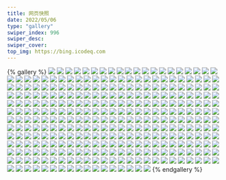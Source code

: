 ```yaml
---
title: 网页快照
date: 2022/05/06 
type: "gallery" 
swiper_index: 996
swiper_desc: 
swiper_cover: 
top_img: https://bing.icodeq.com 
---
```


{% gallery %}
![](https://alist.learnonly.xyz/d/!网页快照/news.pigp.repl.co/2023-01-15_09-57-11.png)
![](https://alist.learnonly.xyz/d/!网页快照/news.pigp.repl.co/2023-01-14_06-56-35.png)
![](https://alist.learnonly.xyz/d/!网页快照/news.pigp.repl.co/2023-01-13_22-24-13.png)
![](https://alist.learnonly.xyz/d/!网页快照/news.pigp.repl.co/2023-01-14_13-04-46.png)
![](https://alist.learnonly.xyz/d/!网页快照/news.pigp.repl.co/2023-01-14_02-03-59.png)
![](https://alist.learnonly.xyz/d/!网页快照/news.pigp.repl.co/2023-01-13_21-56-54.png)
![](https://alist.learnonly.xyz/d/!网页快照/news.pigp.repl.co/2023-01-14_18-57-12.png)
![](https://alist.learnonly.xyz/d/!网页快照/news.pigp.repl.co/2023-01-15_18-57-11.png)
![](https://alist.learnonly.xyz/d/!网页快照/news.pigp.repl.co/2023-01-14_09-56-43.png)
![](https://alist.learnonly.xyz/d/!网页快照/news.pigp.repl.co/2023-01-15_02-11-54.png)
![](https://alist.learnonly.xyz/d/!网页快照/news.pigp.repl.co/2023-01-13_13-12-44.png)
![](https://alist.learnonly.xyz/d/!网页快照/news.pigp.repl.co/2023-01-15_13-05-06.png)
![](https://alist.learnonly.xyz/d/!网页快照/news.pigp.repl.co/2023-01-13_15-57-35.png)
![](https://alist.learnonly.xyz/d/!网页快照/news.pigp.repl.co/2023-01-15_21-56-44.png)
![](https://alist.learnonly.xyz/d/!网页快照/news.pigp.repl.co/2023-01-13_02-13-38.png)
![](https://alist.learnonly.xyz/d/!网页快照/news.pigp.repl.co/2023-01-14_03-56-48.png)
![](https://alist.learnonly.xyz/d/!网页快照/news.pigp.repl.co/2023-01-13_06-57-15.png)
![](https://alist.learnonly.xyz/d/!网页快照/news.pigp.repl.co/2023-01-15_06-56-45.png)
![](https://alist.learnonly.xyz/d/!网页快照/news.pigp.repl.co/2023-01-13_09-57-31.png)
![](https://alist.learnonly.xyz/d/!网页快照/news.pigp.repl.co/2023-01-14_21-56-58.png)
![](https://alist.learnonly.xyz/d/!网页快照/news.pigp.repl.co/2023-01-13_03-57-26.png)
![](https://alist.learnonly.xyz/d/!网页快照/news.pigp.repl.co/2023-01-15_03-58-03.png)
![](https://alist.learnonly.xyz/d/!网页快照/news.pigp.repl.co/2023-01-15_15-56-45.png)
![](https://alist.learnonly.xyz/d/!网页快照/news.pigp.repl.co/2023-01-13_18-57-00.png)
![](https://alist.learnonly.xyz/d/!网页快照/todo.learnonly.xyz/2023-01-15_21-59-14.png)
![](https://alist.learnonly.xyz/d/!网页快照/todo.learnonly.xyz/2023-01-13_16-00-11.png)
![](https://alist.learnonly.xyz/d/!网页快照/todo.learnonly.xyz/2023-01-15_15-59-24.png)
![](https://alist.learnonly.xyz/d/!网页快照/todo.learnonly.xyz/2023-01-15_15-59-16.png)
![](https://alist.learnonly.xyz/d/!网页快照/todo.learnonly.xyz/2023-01-13_04-00-04.png)
![](https://alist.learnonly.xyz/d/!网页快照/todo.learnonly.xyz/2023-01-13_18-59-23.png)
![](https://alist.learnonly.xyz/d/!网页快照/todo.learnonly.xyz/2023-01-14_03-58-40.png)
![](https://alist.learnonly.xyz/d/!网页快照/todo.learnonly.xyz/2023-01-14_13-08-08.png)
![](https://alist.learnonly.xyz/d/!网页快照/todo.learnonly.xyz/2023-01-15_09-59-32.png)
![](https://alist.learnonly.xyz/d/!网页快照/todo.learnonly.xyz/2023-01-15_18-59-54.png)
![](https://alist.learnonly.xyz/d/!网页快照/todo.learnonly.xyz/2023-01-14_09-58-46.png)
![](https://alist.learnonly.xyz/d/!网页快照/todo.learnonly.xyz/2023-01-13_04-00-12.png)
![](https://alist.learnonly.xyz/d/!网页快照/todo.learnonly.xyz/2023-01-15_13-07-49.png)
![](https://alist.learnonly.xyz/d/!网页快照/todo.learnonly.xyz/2023-01-13_18-59-31.png)
![](https://alist.learnonly.xyz/d/!网页快照/todo.learnonly.xyz/2023-01-13_13-15-10.png)
![](https://alist.learnonly.xyz/d/!网页快照/todo.learnonly.xyz/2023-01-15_02-15-06.png)
![](https://alist.learnonly.xyz/d/!网页快照/todo.learnonly.xyz/2023-01-13_02-17-02.png)
![](https://alist.learnonly.xyz/d/!网页快照/todo.learnonly.xyz/2023-01-14_21-59-14.png)
![](https://alist.learnonly.xyz/d/!网页快照/todo.learnonly.xyz/2023-01-13_02-17-10.png)
![](https://alist.learnonly.xyz/d/!网页快照/todo.learnonly.xyz/2023-01-15_02-14-58.png)
![](https://alist.learnonly.xyz/d/!网页快照/todo.learnonly.xyz/2023-01-15_04-00-01.png)
![](https://alist.learnonly.xyz/d/!网页快照/todo.learnonly.xyz/2023-01-13_21-59-00.png)
![](https://alist.learnonly.xyz/d/!网页快照/todo.learnonly.xyz/2023-01-14_02-06-09.png)
![](https://alist.learnonly.xyz/d/!网页快照/todo.learnonly.xyz/2023-01-15_09-59-39.png)
![](https://alist.learnonly.xyz/d/!网页快照/todo.learnonly.xyz/2023-01-13_22-25-05.png)
![](https://alist.learnonly.xyz/d/!网页快照/todo.learnonly.xyz/2023-01-14_06-58-14.png)
![](https://alist.learnonly.xyz/d/!网页快照/todo.learnonly.xyz/2023-01-15_06-58-36.png)
![](https://alist.learnonly.xyz/d/!网页快照/todo.learnonly.xyz/2023-01-13_21-59-07.png)
![](https://alist.learnonly.xyz/d/!网页快照/todo.learnonly.xyz/2023-01-13_13-15-01.png)
![](https://alist.learnonly.xyz/d/!网页快照/todo.learnonly.xyz/2023-01-15_04-00-09.png)
![](https://alist.learnonly.xyz/d/!网页快照/todo.learnonly.xyz/2023-01-13_10-00-11.png)
![](https://alist.learnonly.xyz/d/!网页快照/todo.learnonly.xyz/2023-01-14_09-58-53.png)
![](https://alist.learnonly.xyz/d/!网页快照/todo.learnonly.xyz/2023-01-15_06-58-28.png)
![](https://alist.learnonly.xyz/d/!网页快照/todo.learnonly.xyz/2023-01-15_19-00-01.png)
![](https://alist.learnonly.xyz/d/!网页快照/todo.learnonly.xyz/2023-01-14_19-01-47.png)
![](https://alist.learnonly.xyz/d/!网页快照/todo.learnonly.xyz/2023-01-14_21-59-22.png)
![](https://alist.learnonly.xyz/d/!网页快照/todo.learnonly.xyz/2023-01-13_06-59-21.png)
![](https://alist.learnonly.xyz/d/!网页快照/todo.learnonly.xyz/2023-01-14_03-58-33.png)
![](https://alist.learnonly.xyz/d/!网页快照/todo.learnonly.xyz/2023-01-14_06-58-21.png)
![](https://alist.learnonly.xyz/d/!网页快照/todo.learnonly.xyz/2023-01-14_02-06-17.png)
![](https://alist.learnonly.xyz/d/!网页快照/todo.learnonly.xyz/2023-01-14_19-01-26.png)
![](https://alist.learnonly.xyz/d/!网页快照/todo.learnonly.xyz/2023-01-15_13-07-56.png)
![](https://alist.learnonly.xyz/d/!网页快照/todo.learnonly.xyz/2023-01-13_22-24-58.png)
![](https://alist.learnonly.xyz/d/!网页快照/todo.learnonly.xyz/2023-01-13_06-59-13.png)
![](https://alist.learnonly.xyz/d/!网页快照/todo.learnonly.xyz/2023-01-13_10-00-18.png)
![](https://alist.learnonly.xyz/d/!网页快照/todo.learnonly.xyz/2023-01-14_13-08-16.png)
![](https://alist.learnonly.xyz/d/!网页快照/todo.learnonly.xyz/2023-01-13_16-00-20.png)
![](https://alist.learnonly.xyz/d/!网页快照/todo.learnonly.xyz/2023-01-15_21-59-06.png)
![](https://alist.learnonly.xyz/d/!网页快照/time.piged.repl.co/2023-01-13_09-57-46.png)
![](https://alist.learnonly.xyz/d/!网页快照/time.piged.repl.co/2023-01-13_22-24-27.png)
![](https://alist.learnonly.xyz/d/!网页快照/time.piged.repl.co/2023-01-15_03-58-18.png)
![](https://alist.learnonly.xyz/d/!网页快照/time.piged.repl.co/2023-01-13_21-57-09.png)
![](https://alist.learnonly.xyz/d/!网页快照/time.piged.repl.co/2023-01-14_09-56-58.png)
![](https://alist.learnonly.xyz/d/!网页快照/time.piged.repl.co/2023-01-13_13-13-00.png)
![](https://alist.learnonly.xyz/d/!网页快照/time.piged.repl.co/2023-01-14_13-06-21.png)
![](https://alist.learnonly.xyz/d/!网页快照/time.piged.repl.co/2023-01-13_02-13-53.png)
![](https://alist.learnonly.xyz/d/!网页快照/time.piged.repl.co/2023-01-13_18-57-14.png)
![](https://alist.learnonly.xyz/d/!网页快照/time.piged.repl.co/2023-01-15_21-56-59.png)
![](https://alist.learnonly.xyz/d/!网页快照/time.piged.repl.co/2023-01-14_18-57-27.png)
![](https://alist.learnonly.xyz/d/!网页快照/time.piged.repl.co/2023-01-13_15-57-51.png)
![](https://alist.learnonly.xyz/d/!网页快照/time.piged.repl.co/2023-01-13_06-57-29.png)
![](https://alist.learnonly.xyz/d/!网页快照/time.piged.repl.co/2023-01-15_09-57-26.png)
![](https://alist.learnonly.xyz/d/!网页快照/time.piged.repl.co/2023-01-15_18-57-44.png)
![](https://alist.learnonly.xyz/d/!网页快照/time.piged.repl.co/2023-01-15_13-05-20.png)
![](https://alist.learnonly.xyz/d/!网页快照/time.piged.repl.co/2023-01-14_02-04-14.png)
![](https://alist.learnonly.xyz/d/!网页快照/time.piged.repl.co/2023-01-14_03-57-02.png)
![](https://alist.learnonly.xyz/d/!网页快照/time.piged.repl.co/2023-01-13_03-57-41.png)
![](https://alist.learnonly.xyz/d/!网页快照/time.piged.repl.co/2023-01-15_15-57-00.png)
![](https://alist.learnonly.xyz/d/!网页快照/time.piged.repl.co/2023-01-14_21-57-13.png)
![](https://alist.learnonly.xyz/d/!网页快照/time.piged.repl.co/2023-01-15_02-12-10.png)
![](https://alist.learnonly.xyz/d/!网页快照/time.piged.repl.co/2023-01-15_06-57-00.png)
![](https://alist.learnonly.xyz/d/!网页快照/time.piged.repl.co/2023-01-14_06-56-50.png)
![](https://alist.learnonly.xyz/d/!网页快照/read.learnonly.xyz/2023-01-15_06-58-04.png)
![](https://alist.learnonly.xyz/d/!网页快照/read.learnonly.xyz/2023-01-13_06-58-43.png)
![](https://alist.learnonly.xyz/d/!网页快照/read.learnonly.xyz/2023-01-14_02-05-51.png)
![](https://alist.learnonly.xyz/d/!网页快照/read.learnonly.xyz/2023-01-13_21-58-41.png)
![](https://alist.learnonly.xyz/d/!网页快照/read.learnonly.xyz/2023-01-15_03-59-35.png)
![](https://alist.learnonly.xyz/d/!网页快照/read.learnonly.xyz/2023-01-13_13-14-27.png)
![](https://alist.learnonly.xyz/d/!网页快照/read.learnonly.xyz/2023-01-14_13-07-28.png)
![](https://alist.learnonly.xyz/d/!网页快照/read.learnonly.xyz/2023-01-13_22-24-39.png)
![](https://alist.learnonly.xyz/d/!网页快照/read.learnonly.xyz/2023-01-15_02-14-28.png)
![](https://alist.learnonly.xyz/d/!网页快照/read.learnonly.xyz/2023-01-14_09-58-21.png)
![](https://alist.learnonly.xyz/d/!网页快照/read.learnonly.xyz/2023-01-15_15-57-55.png)
![](https://alist.learnonly.xyz/d/!网页快照/read.learnonly.xyz/2023-01-15_13-07-21.png)
![](https://alist.learnonly.xyz/d/!网页快照/read.learnonly.xyz/2023-01-13_18-58-59.png)
![](https://alist.learnonly.xyz/d/!网页快照/read.learnonly.xyz/2023-01-15_18-59-29.png)
![](https://alist.learnonly.xyz/d/!网页快照/read.learnonly.xyz/2023-01-15_09-59-14.png)
![](https://alist.learnonly.xyz/d/!网页快照/read.learnonly.xyz/2023-01-14_06-57-49.png)
![](https://alist.learnonly.xyz/d/!网页快照/read.learnonly.xyz/2023-01-13_09-59-43.png)
![](https://alist.learnonly.xyz/d/!网页快照/read.learnonly.xyz/2023-01-14_18-59-01.png)
![](https://alist.learnonly.xyz/d/!网页快照/read.learnonly.xyz/2023-01-14_03-58-02.png)
![](https://alist.learnonly.xyz/d/!网页快照/read.learnonly.xyz/2023-01-13_03-59-11.png)
![](https://alist.learnonly.xyz/d/!网页快照/read.learnonly.xyz/2023-01-13_15-59-46.png)
![](https://alist.learnonly.xyz/d/!网页快照/read.learnonly.xyz/2023-01-15_21-58-37.png)
![](https://alist.learnonly.xyz/d/!网页快照/read.learnonly.xyz/2023-01-13_02-15-15.png)
![](https://alist.learnonly.xyz/d/!网页快照/read.learnonly.xyz/2023-01-14_21-58-44.png)
![](https://alist.learnonly.xyz/d/!网页快照/uptime.pighog.repl.co/2023-01-14_09-56-51.png)
![](https://alist.learnonly.xyz/d/!网页快照/uptime.pighog.repl.co/2023-01-15_09-57-18.png)
![](https://alist.learnonly.xyz/d/!网页快照/uptime.pighog.repl.co/2023-01-15_13-05-13.png)
![](https://alist.learnonly.xyz/d/!网页快照/uptime.pighog.repl.co/2023-01-13_22-24-20.png)
![](https://alist.learnonly.xyz/d/!网页快照/uptime.pighog.repl.co/2023-01-13_21-57-01.png)
![](https://alist.learnonly.xyz/d/!网页快照/uptime.pighog.repl.co/2023-01-14_02-04-06.png)
![](https://alist.learnonly.xyz/d/!网页快照/uptime.pighog.repl.co/2023-01-14_21-57-05.png)
![](https://alist.learnonly.xyz/d/!网页快照/uptime.pighog.repl.co/2023-01-15_18-57-37.png)
![](https://alist.learnonly.xyz/d/!网页快照/uptime.pighog.repl.co/2023-01-13_03-57-33.png)
![](https://alist.learnonly.xyz/d/!网页快照/uptime.pighog.repl.co/2023-01-13_06-57-22.png)
![](https://alist.learnonly.xyz/d/!网页快照/uptime.pighog.repl.co/2023-01-13_15-57-43.png)
![](https://alist.learnonly.xyz/d/!网页快照/uptime.pighog.repl.co/2023-01-13_02-13-45.png)
![](https://alist.learnonly.xyz/d/!网页快照/uptime.pighog.repl.co/2023-01-14_13-04-53.png)
![](https://alist.learnonly.xyz/d/!网页快照/uptime.pighog.repl.co/2023-01-15_02-12-02.png)
![](https://alist.learnonly.xyz/d/!网页快照/uptime.pighog.repl.co/2023-01-15_06-56-53.png)
![](https://alist.learnonly.xyz/d/!网页快照/uptime.pighog.repl.co/2023-01-15_21-56-51.png)
![](https://alist.learnonly.xyz/d/!网页快照/uptime.pighog.repl.co/2023-01-15_15-56-53.png)
![](https://alist.learnonly.xyz/d/!网页快照/uptime.pighog.repl.co/2023-01-13_09-57-38.png)
![](https://alist.learnonly.xyz/d/!网页快照/uptime.pighog.repl.co/2023-01-15_03-58-11.png)
![](https://alist.learnonly.xyz/d/!网页快照/uptime.pighog.repl.co/2023-01-14_06-56-43.png)
![](https://alist.learnonly.xyz/d/!网页快照/uptime.pighog.repl.co/2023-01-14_03-56-55.png)
![](https://alist.learnonly.xyz/d/!网页快照/uptime.pighog.repl.co/2023-01-13_18-57-07.png)
![](https://alist.learnonly.xyz/d/!网页快照/uptime.pighog.repl.co/2023-01-14_18-57-20.png)
![](https://alist.learnonly.xyz/d/!网页快照/uptime.pighog.repl.co/2023-01-13_13-12-52.png)
![](https://alist.learnonly.xyz/d/!网页快照/docs.learnonly.xyz/2023-01-13_15-59-56.png)
![](https://alist.learnonly.xyz/d/!网页快照/docs.learnonly.xyz/2023-01-14_06-57-59.png)
![](https://alist.learnonly.xyz/d/!网页快照/docs.learnonly.xyz/2023-01-15_03-59-45.png)
![](https://alist.learnonly.xyz/d/!网页快照/docs.learnonly.xyz/2023-01-13_02-15-25.png)
![](https://alist.learnonly.xyz/d/!网页快照/docs.learnonly.xyz/2023-01-13_03-59-50.png)
![](https://alist.learnonly.xyz/d/!网页快照/docs.learnonly.xyz/2023-01-13_13-14-38.png)
![](https://alist.learnonly.xyz/d/!网页快照/docs.learnonly.xyz/2023-01-15_18-59-40.png)
![](https://alist.learnonly.xyz/d/!网页快照/docs.learnonly.xyz/2023-01-13_09-59-53.png)
![](https://alist.learnonly.xyz/d/!网页快照/docs.learnonly.xyz/2023-01-15_13-07-31.png)
![](https://alist.learnonly.xyz/d/!网页快照/docs.learnonly.xyz/2023-01-15_06-58-14.png)
![](https://alist.learnonly.xyz/d/!网页快照/docs.learnonly.xyz/2023-01-15_21-58-47.png)
![](https://alist.learnonly.xyz/d/!网页快照/docs.learnonly.xyz/2023-01-13_21-58-51.png)
![](https://alist.learnonly.xyz/d/!网页快照/docs.learnonly.xyz/2023-01-15_09-59-24.png)
![](https://alist.learnonly.xyz/d/!网页快照/docs.learnonly.xyz/2023-01-14_21-58-55.png)
![](https://alist.learnonly.xyz/d/!网页快照/docs.learnonly.xyz/2023-01-15_02-14-39.png)
![](https://alist.learnonly.xyz/d/!网页快照/docs.learnonly.xyz/2023-01-14_13-07-47.png)
![](https://alist.learnonly.xyz/d/!网页快照/docs.learnonly.xyz/2023-01-14_03-58-13.png)
![](https://alist.learnonly.xyz/d/!网页快照/docs.learnonly.xyz/2023-01-13_06-58-53.png)
![](https://alist.learnonly.xyz/d/!网页快照/docs.learnonly.xyz/2023-01-15_15-58-06.png)
![](https://alist.learnonly.xyz/d/!网页快照/docs.learnonly.xyz/2023-01-14_09-58-31.png)
![](https://alist.learnonly.xyz/d/!网页快照/docs.learnonly.xyz/2023-01-13_22-24-49.png)
![](https://alist.learnonly.xyz/d/!网页快照/docs.learnonly.xyz/2023-01-13_18-59-10.png)
![](https://alist.learnonly.xyz/d/!网页快照/docs.learnonly.xyz/2023-01-14_18-59-40.png)
![](https://alist.learnonly.xyz/d/!网页快照/docs.learnonly.xyz/2023-01-14_02-06-01.png)
![](https://alist.learnonly.xyz/d/!网页快照/img.pighog.repl.co/2023-01-15_13-04-12.png)
![](https://alist.learnonly.xyz/d/!网页快照/img.pighog.repl.co/2023-01-13_13-11-23.png)
![](https://alist.learnonly.xyz/d/!网页快照/img.pighog.repl.co/2023-01-13_06-55-59.png)
![](https://alist.learnonly.xyz/d/!网页快照/img.pighog.repl.co/2023-01-15_21-56-10.png)
![](https://alist.learnonly.xyz/d/!网页快照/img.pighog.repl.co/2023-01-13_22-23-27.png)
![](https://alist.learnonly.xyz/d/!网页快照/img.pighog.repl.co/2023-01-14_02-01-59.png)
![](https://alist.learnonly.xyz/d/!网页快照/img.pighog.repl.co/2023-01-15_06-55-52.png)
![](https://alist.learnonly.xyz/d/!网页快照/img.pighog.repl.co/2023-01-15_15-55-58.png)
![](https://alist.learnonly.xyz/d/!网页快照/img.pighog.repl.co/2023-01-13_18-56-09.png)
![](https://alist.learnonly.xyz/d/!网页快照/img.pighog.repl.co/2023-01-14_21-56-17.png)
![](https://alist.learnonly.xyz/d/!网页快照/img.pighog.repl.co/2023-01-14_13-03-52.png)
![](https://alist.learnonly.xyz/d/!网页快照/img.pighog.repl.co/2023-01-13_03-56-15.png)
![](https://alist.learnonly.xyz/d/!网页快照/img.pighog.repl.co/2023-01-13_21-56-09.png)
![](https://alist.learnonly.xyz/d/!网页快照/img.pighog.repl.co/2023-01-14_09-56-01.png)
![](https://alist.learnonly.xyz/d/!网页快照/img.pighog.repl.co/2023-01-15_18-56-07.png)
![](https://alist.learnonly.xyz/d/!网页快照/img.pighog.repl.co/2023-01-13_09-56-17.png)
![](https://alist.learnonly.xyz/d/!网页快照/img.pighog.repl.co/2023-01-14_18-56-08.png)
![](https://alist.learnonly.xyz/d/!网页快照/img.pighog.repl.co/2023-01-13_15-56-16.png)
![](https://alist.learnonly.xyz/d/!网页快照/img.pighog.repl.co/2023-01-14_06-55-57.png)
![](https://alist.learnonly.xyz/d/!网页快照/img.pighog.repl.co/2023-01-15_09-56-01.png)
![](https://alist.learnonly.xyz/d/!网页快照/img.pighog.repl.co/2023-01-14_03-56-07.png)
![](https://alist.learnonly.xyz/d/!网页快照/img.pighog.repl.co/2023-01-15_02-10-47.png)
![](https://alist.learnonly.xyz/d/!网页快照/img.pighog.repl.co/2023-01-15_03-55-53.png)
![](https://alist.learnonly.xyz/d/!网页快照/img.pighog.repl.co/2023-01-13_02-12-56.png)
![](https://alist.learnonly.xyz/d/!网页快照/alist.learnonly.xyz/2023-01-13_13-10-45.png)
![](https://alist.learnonly.xyz/d/!网页快照/alist.learnonly.xyz/2023-01-15_21-55-32.png)
![](https://alist.learnonly.xyz/d/!网页快照/alist.learnonly.xyz/2023-01-14_06-55-21.png)
![](https://alist.learnonly.xyz/d/!网页快照/alist.learnonly.xyz/2023-01-13_03-55-38.png)
![](https://alist.learnonly.xyz/d/!网页快照/alist.learnonly.xyz/2023-01-14_02-01-21.png)
![](https://alist.learnonly.xyz/d/!网页快照/alist.learnonly.xyz/2023-01-14_09-55-25.png)
![](https://alist.learnonly.xyz/d/!网页快照/alist.learnonly.xyz/2023-01-13_21-55-33.png)
![](https://alist.learnonly.xyz/d/!网页快照/alist.learnonly.xyz/2023-01-13_22-22-47.png)
![](https://alist.learnonly.xyz/d/!网页快照/alist.learnonly.xyz/2023-01-14_18-55-30.png)
![](https://alist.learnonly.xyz/d/!网页快照/alist.learnonly.xyz/2023-01-13_18-55-34.png)
![](https://alist.learnonly.xyz/d/!网页快照/alist.learnonly.xyz/2023-01-13_06-55-27.png)
![](https://alist.learnonly.xyz/d/!网页快照/alist.learnonly.xyz/2023-01-14_13-03-17.png)
![](https://alist.learnonly.xyz/d/!网页快照/alist.learnonly.xyz/2023-01-15_06-55-16.png)
![](https://alist.learnonly.xyz/d/!网页快照/alist.learnonly.xyz/2023-01-15_18-55-29.png)
![](https://alist.learnonly.xyz/d/!网页快照/alist.learnonly.xyz/2023-01-15_03-55-17.png)
![](https://alist.learnonly.xyz/d/!网页快照/alist.learnonly.xyz/2023-01-15_13-03-37.png)
![](https://alist.learnonly.xyz/d/!网页快照/alist.learnonly.xyz/2023-01-14_03-55-30.png)
![](https://alist.learnonly.xyz/d/!网页快照/alist.learnonly.xyz/2023-01-15_09-55-24.png)
![](https://alist.learnonly.xyz/d/!网页快照/alist.learnonly.xyz/2023-01-15_15-55-22.png)
![](https://alist.learnonly.xyz/d/!网页快照/alist.learnonly.xyz/2023-01-13_09-55-43.png)
![](https://alist.learnonly.xyz/d/!网页快照/alist.learnonly.xyz/2023-01-13_15-55-34.png)
![](https://alist.learnonly.xyz/d/!网页快照/alist.learnonly.xyz/2023-01-15_02-10-10.png)
![](https://alist.learnonly.xyz/d/!网页快照/alist.learnonly.xyz/2023-01-14_21-55-40.png)
![](https://alist.learnonly.xyz/d/!网页快照/alist.learnonly.xyz/2023-01-13_02-12-18.png)
![](https://alist.learnonly.xyz/d/!网页快照/space.bilibili.com/2023-01-13_21-55-43.png)
![](https://alist.learnonly.xyz/d/!网页快照/space.bilibili.com/2023-01-13_13-10-55.png)
![](https://alist.learnonly.xyz/d/!网页快照/space.bilibili.com/2023-01-14_03-55-41.png)
![](https://alist.learnonly.xyz/d/!网页快照/space.bilibili.com/2023-01-15_15-55-33.png)
![](https://alist.learnonly.xyz/d/!网页快照/space.bilibili.com/2023-01-13_18-55-44.png)
![](https://alist.learnonly.xyz/d/!网页快照/space.bilibili.com/2023-01-13_15-55-46.png)
![](https://alist.learnonly.xyz/d/!网页快照/space.bilibili.com/2023-01-15_03-55-28.png)
![](https://alist.learnonly.xyz/d/!网页快照/space.bilibili.com/2023-01-15_06-55-25.png)
![](https://alist.learnonly.xyz/d/!网页快照/space.bilibili.com/2023-01-14_09-55-35.png)
![](https://alist.learnonly.xyz/d/!网页快照/space.bilibili.com/2023-01-15_18-55-39.png)
![](https://alist.learnonly.xyz/d/!网页快照/space.bilibili.com/2023-01-15_13-03-48.png)
![](https://alist.learnonly.xyz/d/!网页快照/space.bilibili.com/2023-01-14_02-01-35.png)
![](https://alist.learnonly.xyz/d/!网页快照/space.bilibili.com/2023-01-14_06-55-32.png)
![](https://alist.learnonly.xyz/d/!网页快照/space.bilibili.com/2023-01-15_21-55-42.png)
![](https://alist.learnonly.xyz/d/!网页快照/space.bilibili.com/2023-01-13_03-55-49.png)
![](https://alist.learnonly.xyz/d/!网页快照/space.bilibili.com/2023-01-14_13-03-27.png)
![](https://alist.learnonly.xyz/d/!网页快照/space.bilibili.com/2023-01-15_02-10-21.png)
![](https://alist.learnonly.xyz/d/!网页快照/space.bilibili.com/2023-01-13_09-55-53.png)
![](https://alist.learnonly.xyz/d/!网页快照/space.bilibili.com/2023-01-14_18-55-42.png)
![](https://alist.learnonly.xyz/d/!网页快照/space.bilibili.com/2023-01-13_06-55-36.png)
![](https://alist.learnonly.xyz/d/!网页快照/space.bilibili.com/2023-01-13_02-12-29.png)
![](https://alist.learnonly.xyz/d/!网页快照/space.bilibili.com/2023-01-14_21-55-51.png)
![](https://alist.learnonly.xyz/d/!网页快照/space.bilibili.com/2023-01-15_09-55-34.png)
![](https://alist.learnonly.xyz/d/!网页快照/space.bilibili.com/2023-01-13_22-22-58.png)
![](https://alist.learnonly.xyz/d/!网页快照/blog.learnonly.xyz/2023-01-15_15-55-40.png)
![](https://alist.learnonly.xyz/d/!网页快照/blog.learnonly.xyz/2023-01-14_18-55-50.png)
![](https://alist.learnonly.xyz/d/!网页快照/blog.learnonly.xyz/2023-01-14_03-55-48.png)
![](https://alist.learnonly.xyz/d/!网页快照/blog.learnonly.xyz/2023-01-13_03-55-58.png)
![](https://alist.learnonly.xyz/d/!网页快照/blog.learnonly.xyz/2023-01-13_09-56-00.png)
![](https://alist.learnonly.xyz/d/!网页快照/blog.learnonly.xyz/2023-01-15_13-03-55.png)
![](https://alist.learnonly.xyz/d/!网页快照/blog.learnonly.xyz/2023-01-13_22-23-05.png)
![](https://alist.learnonly.xyz/d/!网页快照/blog.learnonly.xyz/2023-01-15_06-55-33.png)
![](https://alist.learnonly.xyz/d/!网页快照/blog.learnonly.xyz/2023-01-14_21-55-59.png)
![](https://alist.learnonly.xyz/d/!网页快照/blog.learnonly.xyz/2023-01-14_06-55-39.png)
![](https://alist.learnonly.xyz/d/!网页快照/blog.learnonly.xyz/2023-01-13_13-11-05.png)
![](https://alist.learnonly.xyz/d/!网页快照/blog.learnonly.xyz/2023-01-13_06-55-43.png)
![](https://alist.learnonly.xyz/d/!网页快照/blog.learnonly.xyz/2023-01-15_21-55-52.png)
![](https://alist.learnonly.xyz/d/!网页快照/blog.learnonly.xyz/2023-01-13_02-12-36.png)
![](https://alist.learnonly.xyz/d/!网页快照/blog.learnonly.xyz/2023-01-15_02-10-29.png)
![](https://alist.learnonly.xyz/d/!网页快照/blog.learnonly.xyz/2023-01-13_15-55-55.png)
![](https://alist.learnonly.xyz/d/!网页快照/blog.learnonly.xyz/2023-01-15_09-55-43.png)
![](https://alist.learnonly.xyz/d/!网页快照/blog.learnonly.xyz/2023-01-13_21-55-50.png)
![](https://alist.learnonly.xyz/d/!网页快照/blog.learnonly.xyz/2023-01-14_13-03-34.png)
![](https://alist.learnonly.xyz/d/!网页快照/blog.learnonly.xyz/2023-01-14_09-55-43.png)
![](https://alist.learnonly.xyz/d/!网页快照/blog.learnonly.xyz/2023-01-15_03-55-35.png)
![](https://alist.learnonly.xyz/d/!网页快照/blog.learnonly.xyz/2023-01-15_18-55-47.png)
![](https://alist.learnonly.xyz/d/!网页快照/blog.learnonly.xyz/2023-01-14_02-01-43.png)
![](https://alist.learnonly.xyz/d/!网页快照/blog.learnonly.xyz/2023-01-13_18-55-51.png)
![](https://alist.learnonly.xyz/d/!网页快照/pighog.vercel.app/2023-01-14_03-55-57.png)
![](https://alist.learnonly.xyz/d/!网页快照/pighog.vercel.app/2023-01-14_06-55-48.png)
![](https://alist.learnonly.xyz/d/!网页快照/pighog.vercel.app/2023-01-13_09-56-07.png)
![](https://alist.learnonly.xyz/d/!网页快照/pighog.vercel.app/2023-01-15_18-55-56.png)
![](https://alist.learnonly.xyz/d/!网页快照/pighog.vercel.app/2023-01-14_21-56-07.png)
![](https://alist.learnonly.xyz/d/!网页快照/pighog.vercel.app/2023-01-15_02-10-38.png)
![](https://alist.learnonly.xyz/d/!网页快照/pighog.vercel.app/2023-01-15_13-04-03.png)
![](https://alist.learnonly.xyz/d/!网页快照/pighog.vercel.app/2023-01-13_18-55-58.png)
![](https://alist.learnonly.xyz/d/!网页快照/pighog.vercel.app/2023-01-14_18-55-59.png)
![](https://alist.learnonly.xyz/d/!网页快照/pighog.vercel.app/2023-01-15_03-55-44.png)
![](https://alist.learnonly.xyz/d/!网页快照/pighog.vercel.app/2023-01-15_21-56-00.png)
![](https://alist.learnonly.xyz/d/!网页快照/pighog.vercel.app/2023-01-13_21-55-58.png)
![](https://alist.learnonly.xyz/d/!网页快照/pighog.vercel.app/2023-01-13_02-12-45.png)
![](https://alist.learnonly.xyz/d/!网页快照/pighog.vercel.app/2023-01-15_15-55-48.png)
![](https://alist.learnonly.xyz/d/!网页快照/pighog.vercel.app/2023-01-13_13-11-13.png)
![](https://alist.learnonly.xyz/d/!网页快照/pighog.vercel.app/2023-01-14_02-01-50.png)
![](https://alist.learnonly.xyz/d/!网页快照/pighog.vercel.app/2023-01-13_22-23-12.png)
![](https://alist.learnonly.xyz/d/!网页快照/pighog.vercel.app/2023-01-14_13-03-42.png)
![](https://alist.learnonly.xyz/d/!网页快照/pighog.vercel.app/2023-01-15_06-55-42.png)
![](https://alist.learnonly.xyz/d/!网页快照/pighog.vercel.app/2023-01-13_15-56-02.png)
![](https://alist.learnonly.xyz/d/!网页快照/pighog.vercel.app/2023-01-15_09-55-51.png)
![](https://alist.learnonly.xyz/d/!网页快照/pighog.vercel.app/2023-01-13_03-56-06.png)
![](https://alist.learnonly.xyz/d/!网页快照/pighog.vercel.app/2023-01-14_09-55-51.png)
![](https://alist.learnonly.xyz/d/!网页快照/pighog.vercel.app/2023-01-13_06-55-50.png)
![](https://alist.learnonly.xyz/d/!网页快照/vercel.pighog.repl.co/2023-01-13_15-56-23.png)
![](https://alist.learnonly.xyz/d/!网页快照/vercel.pighog.repl.co/2023-01-15_21-56-16.png)
![](https://alist.learnonly.xyz/d/!网页快照/vercel.pighog.repl.co/2023-01-13_03-56-22.png)
![](https://alist.learnonly.xyz/d/!网页快照/vercel.pighog.repl.co/2023-01-14_21-56-24.png)
![](https://alist.learnonly.xyz/d/!网页快照/vercel.pighog.repl.co/2023-01-15_13-04-19.png)
![](https://alist.learnonly.xyz/d/!网页快照/vercel.pighog.repl.co/2023-01-14_18-56-15.png)
![](https://alist.learnonly.xyz/d/!网页快照/vercel.pighog.repl.co/2023-01-13_02-13-02.png)
![](https://alist.learnonly.xyz/d/!网页快照/vercel.pighog.repl.co/2023-01-14_02-02-06.png)
![](https://alist.learnonly.xyz/d/!网页快照/vercel.pighog.repl.co/2023-01-13_06-56-06.png)
![](https://alist.learnonly.xyz/d/!网页快照/vercel.pighog.repl.co/2023-01-15_02-10-54.png)
![](https://alist.learnonly.xyz/d/!网页快照/vercel.pighog.repl.co/2023-01-15_03-56-00.png)
![](https://alist.learnonly.xyz/d/!网页快照/vercel.pighog.repl.co/2023-01-14_13-03-59.png)
![](https://alist.learnonly.xyz/d/!网页快照/vercel.pighog.repl.co/2023-01-15_18-56-14.png)
![](https://alist.learnonly.xyz/d/!网页快照/vercel.pighog.repl.co/2023-01-13_21-56-15.png)
![](https://alist.learnonly.xyz/d/!网页快照/vercel.pighog.repl.co/2023-01-15_09-56-08.png)
![](https://alist.learnonly.xyz/d/!网页快照/vercel.pighog.repl.co/2023-01-13_09-56-23.png)
![](https://alist.learnonly.xyz/d/!网页快照/vercel.pighog.repl.co/2023-01-13_22-23-34.png)
![](https://alist.learnonly.xyz/d/!网页快照/vercel.pighog.repl.co/2023-01-14_03-56-13.png)
![](https://alist.learnonly.xyz/d/!网页快照/vercel.pighog.repl.co/2023-01-14_06-56-04.png)
![](https://alist.learnonly.xyz/d/!网页快照/vercel.pighog.repl.co/2023-01-13_13-11-30.png)
![](https://alist.learnonly.xyz/d/!网页快照/vercel.pighog.repl.co/2023-01-14_09-56-08.png)
![](https://alist.learnonly.xyz/d/!网页快照/vercel.pighog.repl.co/2023-01-15_15-56-05.png)
![](https://alist.learnonly.xyz/d/!网页快照/vercel.pighog.repl.co/2023-01-13_18-56-15.png)
![](https://alist.learnonly.xyz/d/!网页快照/vercel.pighog.repl.co/2023-01-15_06-55-59.png)
{% endgallery %}

